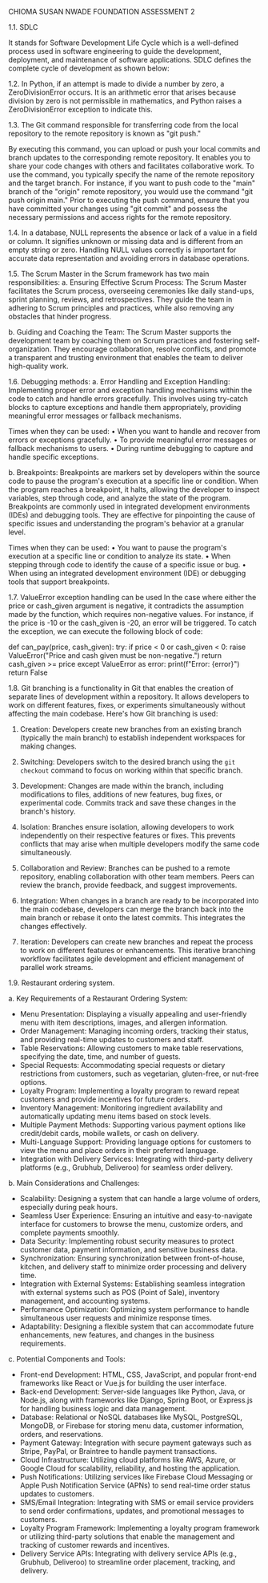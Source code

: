 CHIOMA SUSAN NWADE 
FOUNDATION ASSESSMENT 2 

1.1.	SDLC

It stands for Software Development Life Cycle which is a well-defined process used in software engineering to guide the development, deployment, and maintenance of software applications. SDLC defines the complete cycle of development as shown below: 


1.2.	In Python, if an attempt is made to divide a number by zero, a ZeroDivisionError occurs. It is an arithmetic error that arises because division by zero is not permissible in mathematics, and Python raises a ZeroDivisionError exception to indicate this.

1.3.	The Git command responsible for transferring code from the local repository to the remote repository is known as "git push." 

By executing this command, you can upload or push your local commits and branch updates to the corresponding remote repository. It enables you to share your code changes with others and facilitates collaborative work. To use the command, you typically specify the name of the remote repository and the target branch. For instance, if you want to push code to the "main" branch of the "origin" remote repository, you would use the command "git push origin main." Prior to executing the push command, ensure that you have committed your changes using "git commit" and possess the necessary permissions and access rights for the remote repository.

1.4.	In a database, NULL represents the absence or lack of a value in a field or column. It signifies unknown or missing data and is different from an empty string or zero. Handling NULL values correctly is important for accurate data representation and avoiding errors in database operations.

1.5.	The Scrum Master in the Scrum framework has two main responsibilities:
a.	Ensuring Effective Scrum Process: The Scrum Master facilitates the Scrum process, overseeing ceremonies like daily stand-ups, sprint planning, reviews, and retrospectives. They guide the team in adhering to Scrum principles and practices, while also removing any obstacles that hinder progress.

b.	Guiding and Coaching the Team: The Scrum Master supports the development team by coaching them on Scrum practices and fostering self-organization. They encourage collaboration, resolve conflicts, and promote a transparent and trusting environment that enables the team to deliver high-quality work.

1.6.	Debugging methods:
a.	Error Handling and Exception Handling: Implementing proper error and exception handling mechanisms within the code to catch and handle errors gracefully. This involves using try-catch blocks to capture exceptions and handle them appropriately, providing meaningful error messages or fallback mechanisms. 

Times when they can be used: 
•	When you want to handle and recover from errors or exceptions gracefully.
•	To provide meaningful error messages or fallback mechanisms to users.
•	During runtime debugging to capture and handle specific exceptions.


b.	Breakpoints: Breakpoints are markers set by developers within the source code to pause the program's execution at a specific line or condition. When the program reaches a breakpoint, it halts, allowing the developer to inspect variables, step through code, and analyze the state of the program. Breakpoints are commonly used in integrated development environments (IDEs) and debugging tools. They are effective for pinpointing the cause of specific issues and understanding the program's behavior at a granular level.

Times when they can be used: 
•	You want to pause the program's execution at a specific line or condition to analyze its state.
•	When stepping through code to identify the cause of a specific issue or bug.
•	When using an integrated development environment (IDE) or debugging tools that support breakpoints.

1.7.	ValueError exception handling can be used In the case where either the price or cash_given argument is negative, it contradicts the assumption made by the function, which requires non-negative values. For instance, if the price is -10 or the cash_given is -20, an error will be triggered. To catch the exception, we can execute the following block of code:

def can_pay(price, cash_given):
    try:
        if price < 0 or cash_given < 0:
            raise ValueError("Price and cash given must be non-negative.")
        return cash_given >= price
    except ValueError as error:
        print(f"Error: {error}")
        return False

1.8.	Git branching is a functionality in Git that enables the creation of separate lines of development within a repository. It allows developers to work on different features, fixes, or experiments simultaneously without affecting the main codebase. Here's how Git branching is used:

1.	Creation: Developers create new branches from an existing branch (typically the main branch) to establish independent workspaces for making changes.

2.	Switching: Developers switch to the desired branch using the `git checkout` command to focus on working within that specific branch.


3.	Development: Changes are made within the branch, including modifications to files, additions of new features, bug fixes, or experimental code. Commits track and save these changes in the branch's history.

4.	Isolation: Branches ensure isolation, allowing developers to work independently on their respective features or fixes. This prevents conflicts that may arise when multiple developers modify the same code simultaneously.

5.	 Collaboration and Review: Branches can be pushed to a remote repository, enabling collaboration with other team members. Peers can review the branch, provide feedback, and suggest improvements.

6.	 Integration: When changes in a branch are ready to be incorporated into the main codebase, developers can merge the branch back into the main branch or rebase it onto the latest commits. This integrates the changes effectively.

7.	Iteration: Developers can create new branches and repeat the process to work on different features or enhancements. This iterative branching workflow facilitates agile development and efficient management of parallel work streams.


1.9.	Restaurant ordering system.

a. Key Requirements of a Restaurant Ordering System:
- Menu Presentation: Displaying a visually appealing and user-friendly menu with item descriptions, images, and allergen information.
- Order Management: Managing incoming orders, tracking their status, and providing real-time updates to customers and staff.
- Table Reservations: Allowing customers to make table reservations, specifying the date, time, and number of guests.
- Special Requests: Accommodating special requests or dietary restrictions from customers, such as vegetarian, gluten-free, or nut-free options.
- Loyalty Program: Implementing a loyalty program to reward repeat customers and provide incentives for future orders.
- Inventory Management: Monitoring ingredient availability and automatically updating menu items based on stock levels.
- Multiple Payment Methods: Supporting various payment options like credit/debit cards, mobile wallets, or cash on delivery.
- Multi-Language Support: Providing language options for customers to view the menu and place orders in their preferred language.
- Integration with Delivery Services: Integrating with third-party delivery platforms (e.g., Grubhub, Deliveroo) for seamless order delivery.

b. Main Considerations and Challenges:
- Scalability: Designing a system that can handle a large volume of orders, especially during peak hours.
- Seamless User Experience: Ensuring an intuitive and easy-to-navigate interface for customers to browse the menu, customize orders, and complete payments smoothly.
- Data Security: Implementing robust security measures to protect customer data, payment information, and sensitive business data.
- Synchronization: Ensuring synchronization between front-of-house, kitchen, and delivery staff to minimize order processing and delivery time.
- Integration with External Systems: Establishing seamless integration with external systems such as POS (Point of Sale), inventory management, and accounting systems.
- Performance Optimization: Optimizing system performance to handle simultaneous user requests and minimize response times.
- Adaptability: Designing a flexible system that can accommodate future enhancements, new features, and changes in the business requirements.

c. Potential Components and Tools:
- Front-end Development: HTML, CSS, JavaScript, and popular front-end frameworks like React or Vue.js for building the user interface.
- Back-end Development: Server-side languages like Python, Java, or Node.js, along with frameworks like Django, Spring Boot, or Express.js for handling business logic and data management.
- Database: Relational or NoSQL databases like MySQL, PostgreSQL, MongoDB, or Firebase for storing menu data, customer information, orders, and reservations.
- Payment Gateway: Integration with secure payment gateways such as Stripe, PayPal, or Braintree to handle payment transactions.
- Cloud Infrastructure: Utilizing cloud platforms like AWS, Azure, or Google Cloud for scalability, reliability, and hosting the application.
- Push Notifications: Utilizing services like Firebase Cloud Messaging or Apple Push Notification Service (APNs) to send real-time order status updates to customers.
- SMS/Email Integration: Integrating with SMS or email service providers to send order confirmations, updates, and promotional messages to customers.
- Loyalty Program Framework: Implementing a loyalty program framework or utilizing third-party solutions that enable the management and tracking of customer rewards and incentives.
- Delivery Service APIs: Integrating with delivery service APIs (e.g., Grubhub, Deliveroo) to streamline order placement, tracking, and delivery.


